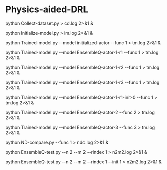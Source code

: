# Physics-aided-DRL

python Collect-dataset.py > cd.log 2>&1 &

python Initialize-model.py > im.log 2>&1 &

python Trained-model.py --model initialized-actor --func 1 > tm.log 2>&1 &

python Trained-model.py --model EnsembleQ-actor-1-r1 --func 1 > tm.log 2>&1 &

python Trained-model.py --model EnsembleQ-actor-1-r2 --func 1 > tm.log 2>&1 &

python Trained-model.py --model EnsembleQ-actor-1-r3 --func 1 > tm.log 2>&1 &

python Trained-model.py --model EnsembleQ-actor-1-r1-init-0 --func 1 > tm.log 2>&1 &

python Trained-model.py --model EnsembleQ-actor-2 --func 2 > tm.log 2>&1 &

python Trained-model.py --model EnsembleQ-actor-3 --func 3 > tm.log 2>&1 &

python ND-compare.py --func 1 > ndc.log 2>&1 &

python EnsembleQ-test.py --n 2 --m 2 --rindex 1 > n2m2.log 2>&1 &

python EnsembleQ-test.py --n 2 --m 2 --rindex 1 --init 1 > n2m2.log 2>&1 &
